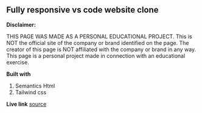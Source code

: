 ## Fully responsive vs code website clone

**Disclaimer:**

THIS PAGE WAS MADE AS A PERSONAL EDUCATIONAL PROJECT. This is NOT the official site of the company or brand identified on the page. The creator of this page is NOT affiliated with the company or brand in any way. This page is a personal project made in connection with an educational exercise.

**Built with**
 1. Semantics Html
 2. Tailwind css
 

**Live link**
  [source](https://incomparable-elf-ca9d74.netlify.app/)